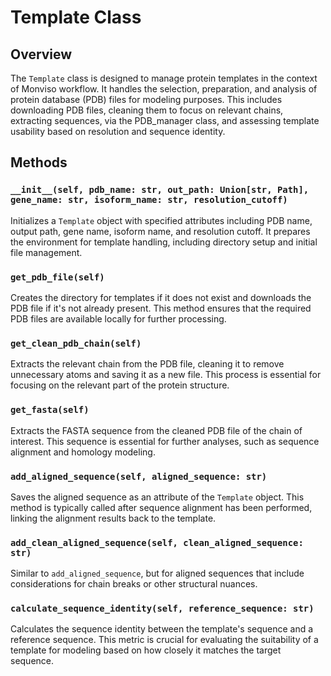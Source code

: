# Template Class

## Overview

The `Template` class is designed to manage protein templates in the context of Monviso workflow. It handles the selection, preparation, and analysis of protein database (PDB) files for modeling purposes. This includes downloading PDB files, cleaning them to focus on relevant chains, extracting sequences, via the PDB_manager class, and assessing template usability based on resolution and sequence identity.

## Methods

### `__init__(self, pdb_name: str, out_path: Union[str, Path], gene_name: str, isoform_name: str, resolution_cutoff)`
Initializes a `Template` object with specified attributes including PDB name, output path, gene name, isoform name, and resolution cutoff. It prepares the environment for template handling, including directory setup and initial file management.

### `get_pdb_file(self)`
Creates the directory for templates if it does not exist and downloads the PDB file if it's not already present. This method ensures that the required PDB files are available locally for further processing.

### `get_clean_pdb_chain(self)`
Extracts the relevant chain from the PDB file, cleaning it to remove unnecessary atoms and saving it as a new file. This process is essential for focusing on the relevant part of the protein structure.

### `get_fasta(self)`
Extracts the FASTA sequence from the cleaned PDB file of the chain of interest. This sequence is essential for further analyses, such as sequence alignment and homology modeling.

### `add_aligned_sequence(self, aligned_sequence: str)`
Saves the aligned sequence as an attribute of the `Template` object. This method is typically called after sequence alignment has been performed, linking the alignment results back to the template.

### `add_clean_aligned_sequence(self, clean_aligned_sequence: str)`
Similar to `add_aligned_sequence`, but for aligned sequences that include considerations for chain breaks or other structural nuances.

### `calculate_sequence_identity(self, reference_sequence: str)`
Calculates the sequence identity between the template's sequence and a reference sequence. This metric is crucial for evaluating the suitability of a template for modeling based on how closely it matches the target sequence.
